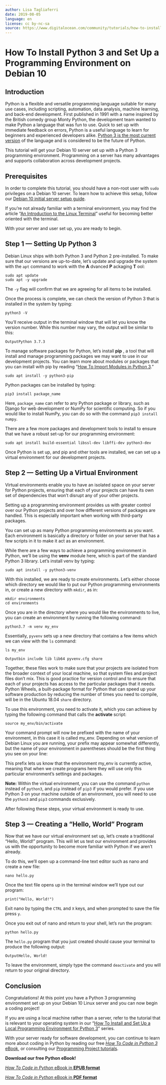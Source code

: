 ```yaml
---
author: Lisa Tagliaferri
date: 2019-08-05
language: en
license: cc by-nc-sa
source: https://www.digitalocean.com/community/tutorials/how-to-install-python-3-and-set-up-a-programming-environment-on-debian-10
---
```


# How To Install Python 3 and Set Up a Programming Environment on Debian 10

## Introduction

Python is a flexible and versatile programming language suitable for many use cases, including scripting, automation, data analysis, machine learning, and back-end development. First published in 1991 with a name inspired by the British comedy group Monty Python, the development team wanted to make Python a language that was fun to use. Quick to set up with immediate feedback on errors, Python is a useful language to learn for beginners and experienced developers alike. [Python 3 is the most current version](python-2-vs-python-3-practical-considerations-2) of the language and is considered to be the future of Python.

This tutorial will get your Debian 10 server set up with a Python 3 programming environment. Programming on a server has many advantages and supports collaboration across development projects.

## Prerequisites

In order to complete this tutorial, you should have a non-root user with `sudo` privileges on a Debian 10 server. To learn how to achieve this setup, follow our [Debian 10 initial server setup guide](initial-server-setup-with-debian-10).

If you’re not already familiar with a terminal environment, you may find the article “[An Introduction to the Linux Terminal](an-introduction-to-the-linux-terminal)” useful for becoming better oriented with the terminal.

With your server and user set up, you are ready to begin.

## Step 1 — Setting Up Python 3

Debian Linux ships with both Python 3 and Python 2 pre-installed. To make sure that our versions are up-to-date, let’s update and upgrade the system with the `apt` command to work with the **A** dvanced **P** ackaging **T** ool:

    sudo apt update
    sudo apt -y upgrade

The `-y` flag will confirm that we are agreeing for all items to be installed.

Once the process is complete, we can check the version of Python 3 that is installed in the system by typing:

    python3 -V

You’ll receive output in the terminal window that will let you know the version number. While this number may vary, the output will be similar to this:

    OutputPython 3.7.3

To manage software packages for Python, let’s install **pip** , a tool that will install and manage programming packages we may want to use in our development projects. You can learn more about modules or packages that you can install with pip by reading “[How To Import Modules in Python 3](how-to-import-modules-in-python-3).”

    sudo apt install -y python3-pip

Python packages can be installed by typing:

    pip3 install package_name

Here, `package_name` can refer to any Python package or library, such as Django for web development or NumPy for scientific computing. So if you would like to install NumPy, you can do so with the command `pip3 install numpy`.

There are a few more packages and development tools to install to ensure that we have a robust set-up for our programming environment:

    sudo apt install build-essential libssl-dev libffi-dev python3-dev

Once Python is set up, and pip and other tools are installed, we can set up a virtual environment for our development projects.

## Step 2 — Setting Up a Virtual Environment

Virtual environments enable you to have an isolated space on your server for Python projects, ensuring that each of your projects can have its own set of dependencies that won’t disrupt any of your other projects.

Setting up a programming environment provides us with greater control over our Python projects and over how different versions of packages are handled. This is especially important when working with third-party packages.

You can set up as many Python programming environments as you want. Each environment is basically a directory or folder on your server that has a few scripts in it to make it act as an environment.

While there are a few ways to achieve a programming environment in Python, we’ll be using the **venv** module here, which is part of the standard Python 3 library. Let’s install venv by typing:

    sudo apt install -y python3-venv

With this installed, we are ready to create environments. Let’s either choose which directory we would like to put our Python programming environments in, or create a new directory with `mkdir`, as in:

    mkdir environments
    cd environments

Once you are in the directory where you would like the environments to live, you can create an environment by running the following command:

    python3.7 -m venv my_env

Essentially, `pyvenv` sets up a new directory that contains a few items which we can view with the `ls` command:

    ls my_env

    Outputbin include lib lib64 pyvenv.cfg share

Together, these files work to make sure that your projects are isolated from the broader context of your local machine, so that system files and project files don’t mix. This is good practice for version control and to ensure that each of your projects has access to the particular packages that it needs. Python Wheels, a built-package format for Python that can speed up your software production by reducing the number of times you need to compile, will be in the Ubuntu 18.04 `share` directory.

To use this environment, you need to activate it, which you can achieve by typing the following command that calls the **activate** script:

    source my_env/bin/activate

Your command prompt will now be prefixed with the name of your environment, in this case it is called my\_env. Depending on what version of Debian Linux you are running, your prefix may appear somewhat differently, but the name of your environment in parentheses should be the first thing you see on your line:

    

This prefix lets us know that the environment my\_env is currently active, meaning that when we create programs here they will use only this particular environment’s settings and packages.

**Note:** Within the virtual environment, you can use the command `python` instead of `python3`, and `pip` instead of `pip3` if you would prefer. If you use Python 3 on your machine outside of an environment, you will need to use the `python3` and `pip3` commands exclusively.

After following these steps, your virtual environment is ready to use.

## Step 3 — Creating a “Hello, World” Program

Now that we have our virtual environment set up, let’s create a traditional “Hello, World!” program. This will let us test our environment and provides us with the opportunity to become more familiar with Python if we aren’t already.

To do this, we’ll open up a command-line text editor such as nano and create a new file:

    nano hello.py

Once the text file opens up in the terminal window we’ll type out our program:

    print("Hello, World!")

Exit nano by typing the `CTRL` and `X` keys, and when prompted to save the file press `y`.

Once you exit out of nano and return to your shell, let’s run the program:

    python hello.py

The `hello.py` program that you just created should cause your terminal to produce the following output:

    OutputHello, World!

To leave the environment, simply type the command `deactivate` and you will return to your original directory.

## Conclusion

Congratulations! At this point you have a Python 3 programming environment set up on your Debian 10 Linux server and you can now begin a coding project!

If you are using a local machine rather than a server, refer to the tutorial that is relevant to your operating system in our “[How To Install and Set Up a Local Programming Environment for Python 3](https://www.digitalocean.com/community/tutorial_series/how-to-install-and-set-up-a-local-programming-environment-for-python-3)” series.

With your server ready for software development, you can continue to learn more about coding in Python by reading our free [_How To Code in Python 3_ eBook](https://do.co/python-book), or consulting our [Programming Project tutorials](https://www.digitalocean.com/community/tags/project/tutorials).

**Download our free Python eBook!**

[_How To Code in Python_ eBook in **EPUB format**](https://do.co/python-book-epub)

[_How To Code in Python_ eBook in **PDF format**](https://do.co/python-book-pdf)
